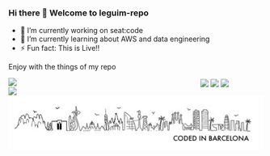 ### Hi there 👋 Welcome to leguim-repo

- 🔭 I’m currently working on seat:code
- 🌱 I’m currently learning about AWS and data engineering
- ⚡ Fun fact: This is Live!!

Enjoy with the things of my repo

<img align="center" width="380" src="http://github-profile-summary-cards.vercel.app/api/cards/stats?username=leguim-repo&theme=default"/>
<img align="center" src="https://nirzak-streak-stats.vercel.app/?user=leguim-repo"></img>
<img align="left" width="380" src="http://github-profile-summary-cards.vercel.app/api/cards/repos-per-language?username=leguim-repo&theme=default"/>
<img align="left" width="380" src="http://github-profile-summary-cards.vercel.app/api/cards/most-commit-language?username=leguim-repo&theme=default"/>
<img align="center" width="380" src="https://github-profile-trophy.vercel.app/?username=leguim-repo&column=3&margin-w=15&margin-h=15"/>

<img align="center" src="https://raw.githubusercontent.com/leguim-repo/leguim-repo/master/img/currentfooter.png" witdh="109px" />


<!--
https://github-profile-summary-cards.vercel.app/demo.html

-->
